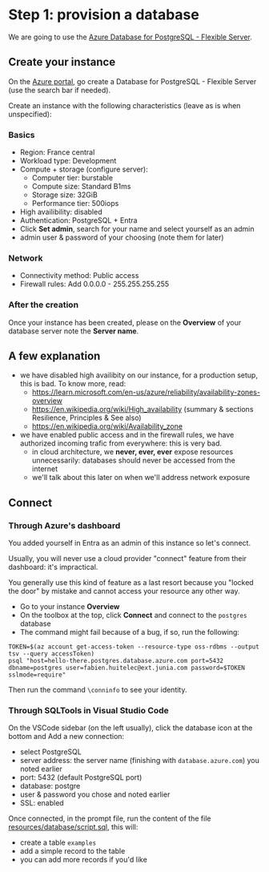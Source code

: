 # Step 1: provision a database

We are going to use the [Azure Database for PostgreSQL - Flexible Server](https://learn.microsoft.com/en-us/azure/postgresql/flexible-server/overview).

## Create your instance

On the [Azure portal](https://portal.azure.com/), go create a Database for PostgreSQL - Flexible Server (use the search bar if needed).

Create an instance with the following characteristics (leave as is when unspecified):

### Basics

- Region: France central
- Workload type: Development
- Compute + storage (configure server):
  - Computer tier: burstable
  - Compute size: Standard B1ms
  - Storage size: 32GiB
  - Performance tier: 500iops
- High availibility: disabled
- Authentication: PostgreSQL + Entra
- Click **Set admin**, search for your name and select yourself as an admin
- admin user & password of your choosing (note them for later)

### Network

- Connectivity method: Public access
- Firewall rules: Add 0.0.0.0 - 255.255.255.255

### After the creation

Once your instance has been created, please on the **Overview** of your database server note the **Server name**.

## A few explanation

- we have disabled high availibity on our instance, for a production setup, this is bad. To know more, read:
  - https://learn.microsoft.com/en-us/azure/reliability/availability-zones-overview
  - https://en.wikipedia.org/wiki/High_availability (summary & sections Resilience, Principles & See also)
  - https://en.wikipedia.org/wiki/Availability_zone
- we have enabled public access and in the firewall rules, we have authorized incoming trafic from everywhere: this is very bad.
  - in cloud architecture, we **never, ever, ever** expose resources unnecessarily: databases should never be accessed from the internet
  - we'll talk about this later on when we'll address network exposure

## Connect

### Through Azure's dashboard

You added yourself in Entra as an admin of this instance so let's connect.

Usually, you will never use a cloud provider "connect" feature from their dashboard: it's impractical.

You generally use this kind of feature as a last resort because you "locked the door" by mistake and cannot access your resource any other way.

- Go to your instance **Overview**
- On the toolbox at the top, click **Connect** and connect to the `postgres` database
- The command might fail because of a bug, if so, run the following:

```shell
TOKEN=$(az account get-access-token --resource-type oss-rdbms --output tsv --query accessToken)
psql "host=hello-there.postgres.database.azure.com port=5432 dbname=postgres user=fabien.huitelec@ext.junia.com password=$TOKEN sslmode=require"
```

Then run the command `\conninfo` to see your identity.

### Through SQLTools in Visual Studio Code

On the VSCode sidebar (on the left usually), click the database icon at the bottom and Add a new connection:

- select PostgreSQL
- server address: the server name (finishing with `database.azure.com`) you noted earlier
- port: 5432 (default PostgreSQL port)
- database: postgre
- user & password you chose and noted earlier
- SSL: enabled

Once connected, in the prompt file, run the content of the file [resources/database/script.sql](../resources/database/script.sql), this will:
- create a table `examples`
- add a simple record to the table
- you can add more records if you'd like
